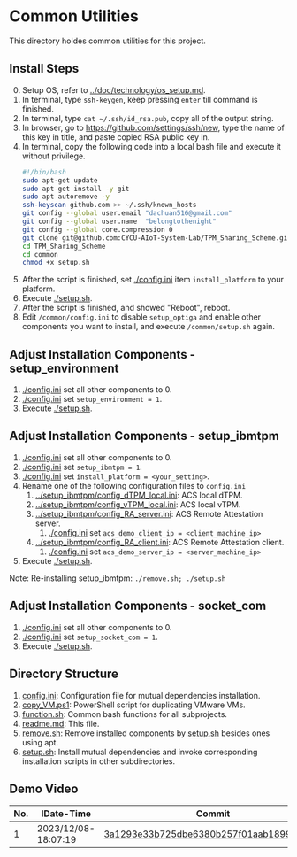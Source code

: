 # Common Utilities

This directory holdes common utilities for this project.

## Install Steps

0. Setup OS, refer to [../doc/technology/os_setup.md](../doc/technology/os_setup.md).
1. In terminal, type ```ssh-keygen```, keep pressing ```enter``` till command is finished.
2. In terminal, type ```cat ~/.ssh/id_rsa.pub```, copy all of the output string.
3. In browser, go to <https://github.com/settings/ssh/new>, type the name of this key in title, and paste copied RSA public key in.
4. In terminal, copy the following code into a local bash file and execute it without privilege.
    ```bash
    #!/bin/bash
    sudo apt-get update
    sudo apt-get install -y git
    sudo apt autoremove -y
    ssh-keyscan github.com >> ~/.ssh/known_hosts
    git config --global user.email "dachuan516@gmail.com"
    git config --global user.name  "belongtothenight"
    git config --global core.compression 0
    git clone git@github.com:CYCU-AIoT-System-Lab/TPM_Sharing_Scheme.git
    cd TPM_Sharing_Scheme
    cd common
    chmod +x setup.sh
    ```
5. After the script is finished, set [./config.ini](./config.ini) item ```install_platform``` to your platform.
6. Execute [./setup.sh](./setup.sh).
7. After the script is finished, and showed "Reboot", reboot.
8. Edit ```/common/config.ini``` to disable ```setup_optiga``` and enable other components you want to install, and execute ```/common/setup.sh``` again.

## Adjust Installation Components - setup_environment

1. [./config.ini](./config.ini) set all other components to 0.
2. [./config.ini](./config.ini) set ```setup_environment = 1```.
3. Execute [./setup.sh](./setup.sh).

## Adjust Installation Components - setup_ibmtpm

1. [./config.ini](./config.ini) set all other components to 0.
2. [./config.ini](./config.ini) set ```setup_ibmtpm = 1```.
3. [./config.ini](./config.ini) set ```install_platform = <your_setting>```.
4. Rename one of the following configuration files to ```config.ini```
    1. [../setup_ibmtpm/config_dTPM_local.ini](../setup_ibmtpm/config_dTPM_local.ini): ACS local dTPM.
    2. [../setup_ibmtpm/config_vTPM_local.ini](../setup_ibmtpm/config_vTPM_local.ini): ACS local vTPM.
    3. [../setup_ibmtpm/config_RA_server.ini](../setup_ibmtpm/config_RA_server.ini): ACS Remote Attestation server.
        1. [./config.ini](./config.ini) set ```acs_demo_client_ip = <client_machine_ip>```
    4. [../setup_ibmtpm/config_RA_client.ini](../setup_ibmtpm/config_RA_client.ini): ACS Remote Attestation client.
        1. [./config.ini](./config.ini) set ```acs_demo_server_ip = <server_machine_ip>```
5. Execute [./setup.sh](./setup.sh).

Note: Re-installing setup_ibmtpm: ```./remove.sh; ./setup.sh```

## Adjust Installation Components - socket_com

1. [./config.ini](./config.ini) set all other components to 0.
2. [./config.ini](./config.ini) set ```setup_socket_com = 1```.
3. Execute [./setup.sh](./setup.sh).

## Directory Structure

1. [config.ini](config.ini): Configuration file for mutual dependencies installation.
2. [copy_VM.ps1](copy_VM.ps1): PowerShell script for duplicating VMware VMs.
3. [function.sh](function.sh): Common bash functions for all subprojects.
4. [readme.md](readme.md): This file.
5. [remove.sh](remove.sh): Remove installed components by [setup.sh](setup.sh) besides ones using apt.
6. [setup.sh](setup.sh): Install mutual dependencies and invoke corresponding installation scripts in other subdirectories.

## Demo Video

| No. | IDate-Time          | Commit                                                                                                                                                      | Detail                                               | Demo Video                     |
| --- | ------------------- | ----------------------------------------------------------------------------------------------------------------------------------------------------------- | ---------------------------------------------------- | ------------------------------ |
| 1   | 2023/12/08-18:07:19 | [3a1293e33b725dbe6380b257f01aab1899bf61e0](https://github.com/CYCU-AIoT-System-Lab/TPM_Sharing_Scheme/tree/3a1293e33b725dbe6380b257f01aab1899bf61e0/common) | Can install and execute ```../socket_com/setup.sh``` | <https://youtu.be/ZcaLBuhwKuw> |
